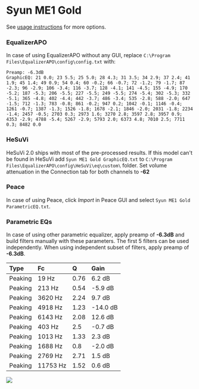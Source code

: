 # Syun ME1 Gold
See [usage instructions](https://github.com/jaakkopasanen/AutoEq#usage) for more options.

### EqualizerAPO
In case of using EqualizerAPO without any GUI, replace `C:\Program Files\EqualizerAPO\config\config.txt`
with:
```
Preamp: -6.3dB
GraphicEQ: 21 0.0; 23 5.5; 25 5.0; 28 4.3; 31 3.5; 34 2.9; 37 2.4; 41 1.9; 45 1.4; 49 0.9; 54 0.4; 60 -0.2; 66 -0.7; 72 -1.2; 79 -1.7; 87 -2.3; 96 -2.9; 106 -3.4; 116 -3.7; 128 -4.1; 141 -4.5; 155 -4.9; 170 -5.2; 187 -5.3; 206 -5.5; 227 -5.5; 249 -5.5; 274 -5.4; 302 -5.3; 332 -5.1; 365 -4.8; 402 -4.4; 442 -3.7; 486 -3.4; 535 -2.8; 588 -2.0; 647 -1.5; 712 -1.3; 783 -0.8; 861 -0.2; 947 0.2; 1042 -0.1; 1146 -0.4; 1261 -0.7; 1387 -1.3; 1526 -1.8; 1678 -2.1; 1846 -2.0; 2031 -1.8; 2234 -1.4; 2457 -0.5; 2703 0.3; 2973 1.6; 3270 2.8; 3597 2.8; 3957 0.9; 4353 -2.9; 4788 -5.4; 5267 -2.9; 5793 2.0; 6373 4.8; 7010 2.5; 7711 0.3; 8482 0.0
```

### HeSuVi
HeSuVi 2.0 ships with most of the pre-processed results. If this model can't be found in HeSuVi add
`Syun ME1 Gold GraphicEQ.txt` to `C:\Program Files\EqualizerAPO\config\HeSuVi\eq\custom\` folder.
Set volume attenuation in the Connection tab for both channels to **-62**

### Peace
In case of using Peace, click *Import* in Peace GUI and select `Syun ME1 Gold ParametricEQ.txt`.

### Parametric EQs
In case of using other parametric equalizer, apply preamp of **-6.3dB** and build filters manually
with these parameters. The first 5 filters can be used independently.
When using independent subset of filters, apply preamp of **-6.3dB**.

| Type    | Fc       |    Q | Gain     |
|:--------|:---------|:-----|:---------|
| Peaking | 19 Hz    | 0.76 | 6.2 dB   |
| Peaking | 213 Hz   | 0.54 | -5.9 dB  |
| Peaking | 3620 Hz  | 2.24 | 9.7 dB   |
| Peaking | 4918 Hz  | 1.23 | -14.0 dB |
| Peaking | 6143 Hz  | 2.08 | 12.6 dB  |
| Peaking | 403 Hz   | 2.5  | -0.7 dB  |
| Peaking | 1013 Hz  | 1.33 | 2.3 dB   |
| Peaking | 1688 Hz  | 0.8  | -2.0 dB  |
| Peaking | 2769 Hz  | 2.71 | 1.5 dB   |
| Peaking | 11753 Hz | 1.52 | 0.6 dB   |

![](https://raw.githubusercontent.com/jaakkopasanen/AutoEq/master/results/innerfidelity/sbaf-serious/Syun%20ME1%20Gold/Syun%20ME1%20Gold.png)